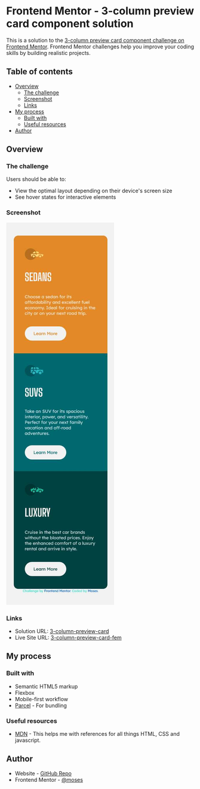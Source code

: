 # Frontend Mentor - 3-column preview card component solution

This is a solution to the [3-column preview card component challenge on Frontend Mentor](https://www.frontendmentor.io/challenges/3column-preview-card-component-pH92eAR2-). Frontend Mentor challenges help you improve your coding skills by building realistic projects.

## Table of contents

- [Overview](#overview)
  - [The challenge](#the-challenge)
  - [Screenshot](#screenshot)
  - [Links](#links)
- [My process](#my-process)
  - [Built with](#built-with)
  - [Useful resources](#useful-resources)
- [Author](#author)

## Overview

### The challenge

Users should be able to:

- View the optimal layout depending on their device's screen size
- See hover states for interactive elements

### Screenshot

![](./screenshot.jpg)

### Links

- Solution URL: [3-column-preview-card](https://github.com/mbtenkorang/3-column-preview-card)
- Live Site URL: [3-column-preview-card-fem](https://3-column-preview-card-fem.onrender.com)

## My process

### Built with

- Semantic HTML5 markup
- Flexbox
- Mobile-first workflow
- [Parcel](https://parceljs.org/) - For bundling

### Useful resources

- [MDN](https://developer.mozilla.org/en-US/) - This helps me with references for all things HTML, CSS and javascript.

## Author

- Website - [GitHub Repo](https://github.com/mbtenkorang)
- Frontend Mentor - [@moses](https://www.frontendmentor.io/profile/mbtenkorang)
